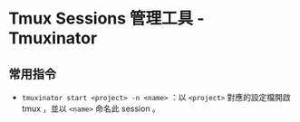 # Tmux Sessions 管理工具 - Tmuxinator

## 常用指令

* `tmuxinator start <project> -n <name>` ：以 `<project>` 對應的設定檔開啟 tmux ，並以 `<name>` 命名此 session 。
